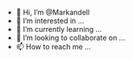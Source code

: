 - 👋 Hi, I’m @Markandell
- 👀 I’m interested in ...
- 🌱 I’m currently learning ...
- 💞️ I’m looking to collaborate on ...
- 📫 How to reach me ...

<!---
Markandell/Markandell is a ✨ special ✨ repository because its `README.md` (this file) appears on your GitHub profile.
You can click the Preview link to take a look at your changes.
--->
